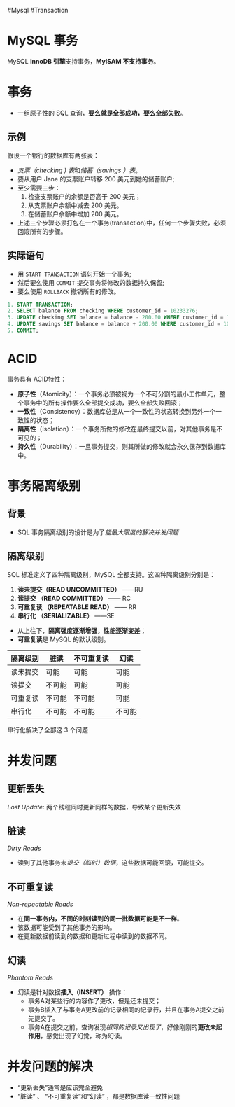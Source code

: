 #Mysql #Transaction
# MySQL 事务

MySQL  **InnoDB 引擎**支持事务，**MyISAM 不支持事务**。

# 事务
- 一组原子性的 SQL 查询，**要么就是全部成功，要么全部失败**。

## 示例
假设一个银行的数据库有两张表：
- *支票（checking ) 表*和*储蓄（savings ）表*。
- 要从用户 Jane 的支票账户转移 200 美元到她的储蓄账户;
- 至少需要三步：
	1. 检查支票账户的余额是否高于 200 美元；
	2. 从支票账户余额中减去 200 美元。
	3. 在储蓄账户余额中增加 200 美元。
- 上述三个步骤必须打包在一个事务(transaction)中，任何一个步骤失败，必须回滚所有的步骤。

## 实际语句
- 用 `START TRANSACTION` 语句开始一个事务;
- 然后要么使用 `COMMIT` 提交事务将修改的数据持久保留;
- 要么使用 `ROLLBACK` 撤销所有的修改。
```sql
1. START TRANSACTION; 
2. SELECT balance FROM checking WHERE customer_id = 10233276; 
3. UPDATE checking SET balance = balance - 200.00 WHERE customer_id = 10233276; 
4. UPDATE savings SET balance = balance + 200.00 WHERE customer_id = 10233276; 
5. COMMIT;
```

# ACID
事务具有 ACID特性：
- **原子性**（Atomicity）：一个事务必须被视为一个不可分割的最小工作单元，整个事务中的所有操作要么全部提交成功，要么全部失败回滚；
- **一致性**（Consistency）：数据库总是从一个一致性的状态转换到另外一个一致性的状态；
- **隔离性**（Isolation）：一个事务所做的修改在最终提交以前，对其他事务是不可见的；
- **持久性**（Durability）：一旦事务提交，则其所做的修改就会永久保存到数据库中。


# 事务隔离级别
## 背景
- SQL 事务隔离级别的设计是为了*能最大限度的解决并发问题*

## 隔离级别
SQL 标准定义了四种隔离级别，MySQL 全都支持。这四种隔离级别分别是：
1. **读未提交（READ UNCOMMITTED）** ——RU
2. **读提交 （READ COMMITTED）** —— RC
3. **可重复读 （REPEATABLE READ）** —— RR
4. **串行化 （SERIALIZABLE）** ——SE

- 从上往下，**隔离强度逐渐增强，性能逐渐变差**；
- **可重复读**是 MySQL 的默认级别。

| 隔离级别 | 脏读   | 不可重复读 | 幻读   |
| -------- | ------ | ---------- | ------ |
| 读未提交 | 可能   | 可能       | 可能   |
| 读提交   | 不可能 | 可能       | 可能   |
| 可重复读 | 不可能 | 不可能     | 可能   |
| 串行化   | 不可能 | 不可能     | 不可能 |

串行化解决了全部这 3 个问题

# 并发问题
## 更新丢失 
*Lost Update*: 两个线程同时更新同样的数据，导致某个更新失效

## 脏读
*Dirty Reads*
- 读到了其他事务未*提交（临时）数据*，这些数据可能回滚，可能提交。

## 不可重复读
*Non-repeatable Reads*
- 在**同一事务内，不同的时刻读到的同一批数据可能是不一样**。
- 该数据可能受到了其他事务的影响。
- 在更新数据前读到的数据和更新过程中读到的数据不同。
## 幻读
*Phantom Reads*
- 幻读是针对数据**插入（INSERT）** 操作：
	- 事务A对某些行的内容作了更改，但是还未提交；
	- 事务B插入了与事务A更改前的记录相同的记录行，并且在事务A提交之前先提交了。
	- 事务A在提交之前，查询发现*相同的记录又出现了*，好像刚刚的**更改未起作用**，感觉出现了幻觉，称为幻读。


# 并发问题的解决
- “更新丢失”通常是应该完全避免
- “脏读” 、 “不可重复读”和“幻读” ，都是数据库读一致性问题
